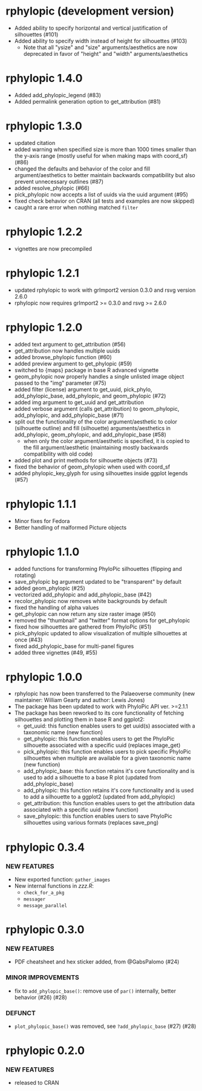 # rphylopic (development version)

* Added ability to specify horizontal and vertical justification of silhouettes (#101)
* Added ability to specify width instead of height for silhouettes (#103)
  * Note that all "ysize" and "size" arguments/aesthetics are now deprecated in favor of "height" and "width" arguments/aesthetics

# rphylopic 1.4.0

* Added add_phylopic_legend (#83)
* Added permalink generation option to get_attribution (#81)

# rphylopic 1.3.0

* updated citation
* added warning when specified size is more than 1000 times smaller than the y-axis range (mostly useful for when making maps with coord_sf) (#86)
* changed the defaults and behavior of the color and fill argument/aesthetics to better maintain backwards compatibility but also prevent unnecessary outlines (#87)
* added resolve_phylopic (#66)
* pick_phylopic now accepts a list of uuids via the uuid argument (#95)
* fixed check behavior on CRAN (all tests and examples are now skipped)
* caught a rare error when nothing matched `filter`

# rphylopic 1.2.2

* vignettes are now precompiled

# rphylopic 1.2.1

* updated rphylopic to work with grImport2 version 0.3.0 and rsvg version 2.6.0
* rphylopic now requires grImport2 >= 0.3.0 and rsvg >= 2.6.0

# rphylopic 1.2.0

* added text argument to get_attribution (#56)
* get_attribution now handles multiple uuids
* added browse_phylopic function (#60)
* added preview argument to get_phylopic (#59)
* switched to {maps} package in base R advanced vignette
* geom_phylopic now properly handles a single unlisted image object passed to the "img" parameter (#75)
* added filter (license) argument to get_uuid, pick_phylo, add_phylopic_base, add_phylopic, and geom_phylopic (#72)
* added img argument to get_uuid and get_attribution
* added verbose argument (calls get_attribution) to geom_phylopic, add_phylopic, and add_phylopic_base (#71)
* split out the functionality of the color argument/aesthetic to color (silhouette outline) and fill (silhouette) arguments/aesthetics in add_phylopic, geom_phylopic, and add_phylopic_base (#58)
  * when only the color argument/aesthetic is specified, it is copied to the fill argument/aesthetic (maintaining mostly backwards compatibility with old code)
* added plot and print methods for silhouette objects (#73)
* fixed the behavior of geom_phylopic when used with coord_sf
* added phylopic_key_glyph for using silhouettes inside ggplot legends (#57)

# rphylopic 1.1.1

* Minor fixes for Fedora
* Better handling of malformed Picture objects

# rphylopic 1.1.0

* added functions for transforming PhyloPic silhouettes (flipping and rotating)
* save_phylopic bg argument updated to be "transparent" by default
* added geom_phylopic (#25)
* vectorized add_phylopic and add_phylopic_base (#42)
* recolor_phylopic now removes white backgrounds by default
* fixed the handling of alpha values
* get_phylopic can now return any size raster image (#50)
* removed the "thumbnail" and "twitter" format options for get_phylopic
* fixed how silhouettes are gathered from PhyloPic (#51)
* pick_phylopic updated to allow visualization of multiple silhouettes at once (#43)
* fixed add_phylopic_base for multi-panel figures
* added three vignettes (#49, #55)

# rphylopic 1.0.0

* rphylopic has now been transferred to the Palaeoverse community (new maintainer: William Gearty and author: Lewis Jones)
* The package has been updated to work with PhyloPic API ver. >=2.1.1
* The package has been reworked to its core functionality of fetching silhouettes and plotting them in base R and ggplot2:
  * get_uuid: this function enables users to get uuid(s) associated with a taxonomic name (new function)
  * get_phylopic: this function enables users to get the PhyloPic silhouette associated with a specific uuid (replaces image_get)
  * pick_phylopic: this function enables users to pick specific PhyloPic silhouettes when multiple are available for a given taxonomic name (new function)
  * add_phylopic_base: this function retains it's core functionality and is used to add a silhouette to a base R plot (updated from add_phylopic_base)
  * add_phylopic: this function retains it's core functionality and is used to add a silhouette to a ggplot2 (updated from add_phylopic)
  * get_attribution: this function enables users to get the attribution data associated with a specific uuid (new function)
  * save_phylopic: this function enables users to save PhyloPic silhouettes using various formats (replaces save_png)
  

# rphylopic 0.3.4

### NEW FEATURES

* New exported function: `gather_images` 
* New internal functions in *zzz.R*: 
  + `check_for_a_pkg`
  + `messager`
  + `message_parallel` 

# rphylopic 0.3.0

### NEW FEATURES

* PDF cheatsheet and hex sticker added, from @GabsPalomo (#24)

### MINOR IMPROVEMENTS

* fix to `add_phylopic_base()`: remove use of `par()` internally, better behavior (#26) (#28)

### DEFUNCT

* `plot_phylopic_base()` was removed, see `?add_phylopic_base` (#27) (#28)


# rphylopic 0.2.0

### NEW FEATURES

* released to CRAN
